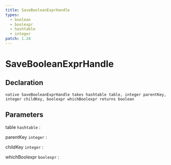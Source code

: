 ```yaml
---
title: SaveBooleanExprHandle
types:
  - boolean
  - boolexpr
  - hashtable
  - integer
patch: 1.24
---
```


# SaveBooleanExprHandle

## Declaration

```jass
native SaveBooleanExprHandle takes hashtable table, integer parentKey, integer childKey, boolexpr whichBoolexpr returns boolean
```

## Parameters
table `hashtable`
: 

parentKey `integer`
: 

childKey `integer`
: 

whichBoolexpr `boolexpr`
: 
